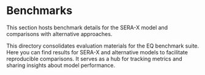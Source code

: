 # Benchmarks

This section hosts benchmark details for the SERA-X model and comparisons with alternative approaches.

This directory consolidates evaluation materials for the EQ benchmark suite. Here you can find results for SERA-X and alternative models to facilitate reproducible comparisons. It serves as a hub for tracking metrics and sharing insights about model performance.
